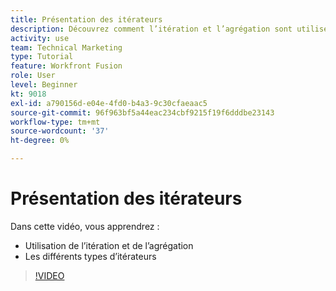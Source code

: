 ```yaml
---
title: Présentation des itérateurs
description: Découvrez comment l’itération et l’agrégation sont utilisées, ainsi que les différents types d’itérateurs dans [!DNL Adobe Workfront Fusion].
activity: use
team: Technical Marketing
type: Tutorial
feature: Workfront Fusion
role: User
level: Beginner
kt: 9018
exl-id: a790156d-e04e-4fd0-b4a3-9c30cfaeaac5
source-git-commit: 96f963bf5a44eac234cbf9215f19f6dddbe23143
workflow-type: tm+mt
source-wordcount: '37'
ht-degree: 0%

---
```


# Présentation des itérateurs

Dans cette vidéo, vous apprendrez :

* Utilisation de l’itération et de l’agrégation
* Les différents types d’itérateurs

>[!VIDEO](https://video.tv.adobe.com/v/335277/?quality=12)
